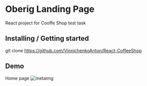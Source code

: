 # Oberig Landing Page

React project for Cooffe Shop test task

## Installing / Getting started

git clone https://github.com/VinnichenkoAnton/React-CoffeeShop

## Demo

Home page
![metaimg](https://user-images.githubusercontent.com/70747904/208289771-c5bc0010-85d9-4e4a-883f-195d1b3f1b80.jpg)
